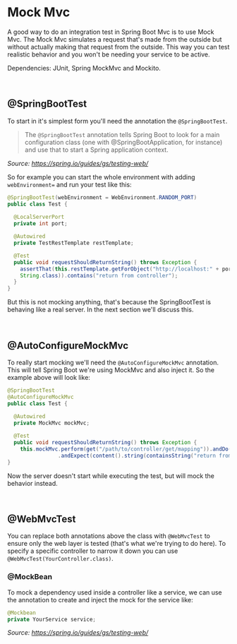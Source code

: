 # Mock Mvc
A good way to do an integration test in Spring Boot Mvc is to use Mock Mvc. The Mock Mvc simulates a request that's made from the outside but without actually making that request from the outside. This way you can test realistic behavior and you won't be needing your service to be active.

Dependencies: JUnit, Spring MockMvc and Mockito.

<br>

## @SpringBootTest
To start in it's simplest form you'll need the annotation the ```@SpringBootTest```.

> The ```@SpringBootTest``` annotation tells Spring Boot to look for a main configuration class (one with @SpringBootApplication, for instance) and use that to start a Spring 
> application context.

<i>Source: https://spring.io/guides/gs/testing-web/</i>

So for example you can start the whole environment with adding ```webEnvironment=``` and run your test like this:

```java
@SpringBootTest(webEnvironment = WebEnvironment.RANDOM_PORT)
public class Test {
  
  @LocalServerPort
  private int port;

  @Autowired
  private TestRestTemplate restTemplate;

  @Test
  public void requestShouldReturnString() throws Exception {
    assertThat(this.restTemplate.getForObject("http://localhost:" + port + "/",
    String.class)).contains("return from controller");
  }
}
```

But this is not mocking anything, that's because the SpringBootTest is behaving like a real server. In the next section we'll discuss this.

<br>



## @AutoConfigureMockMvc
To really start mocking we'll need the ```@AutoConfigureMockMvc``` annotation. This will tell Spring Boot we're using MockMvc and also inject it. So the example above will look like:


```java
@SpringBootTest
@AutoConfigureMockMvc
public class Test {
  
  @Autowired
  private MockMvc mockMvc;

  @Test
  public void requestShouldReturnString() throws Exception {
    this.mockMvc.perform(get("/path/to/controller/get/mapping")).andDo(print()).andExpect(status().isOk())
				.andExpect(content().string(containsString("return from controller")));
}
```
Now the server doesn't start while executing the test, but will mock the behavior instead.

<br>

## @WebMvcTest
You can replace both annotations above the class with ```@WebMvcTest``` to ensure only the web layer is tested (that's what we're trying to do here). To specify a specific controller to narrow it down you can use ```@WebMvcTest(YourController.class)```.

### @MockBean
To mock a dependency used inside a controller like a service, we can use the annotation to create and inject the mock for the service like:

```java
@Mockbean
private YourService service;
```



<i>Source: https://spring.io/guides/gs/testing-web/</i>
